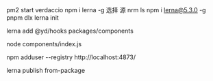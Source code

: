 pm2 start verdaccio
npm i lerna -g
选择 源
nrm ls 
npm i lerna@5.3.0 -g 
pnpm dlx lerna init

lerna add @yd/hooks packages/components

node components/index.js

 npm adduser --registry http://localhost:4873/

 lerna publish from-package

 